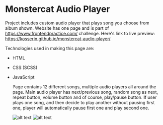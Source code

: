 # Monstercat Audio Player
Project includes custom audio player that plays song you choose from album shown. Website has one page and is part of https://www.frontendpractice.com/ challenge.
Here's link to live preview: https://kosserin.github.io/monstercat-audio-player/

Technologies used in making this page are:
- HTML
- CSS (SCSS)
- JavaScript

  Page contains 12 different songs, multiple audio players all around the page. Main audio player has next/previous song, random song as next, repeat button, volume button and of course, play/pause button. If user plays one song, and then decide to play another without pausing first one, player will automatically pause first one and play second one.
  
  ![alt text](https://i.postimg.cc/vBbmXnKT/Screenshot-2022-01-23-at-17-06-06-Level-Days-by-Conro-Monstercat.png)
  ![alt text](https://i.postimg.cc/ydj8GdqP/Screenshot-2022-01-23-at-17-06-30-Level-Days-by-Conro-Monstercat.png)
  
  
